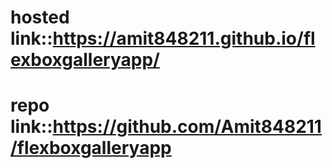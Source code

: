 # hosted link::https://amit848211.github.io/flexboxgalleryapp/
# repo link::https://github.com/Amit848211/flexboxgalleryapp
